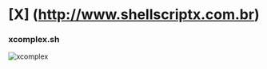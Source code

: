 # [X] (http://www.shellscriptx.com.br)

### xcomplex.sh
![xcomplex](https://4.bp.blogspot.com/-bCSoYHRTsaI/WD4Nbm9quZI/AAAAAAAAIC8/_Up90k5KlH4kiUgvDY54JO9kg2zD29jDACLcB/s1600/complex.png)
